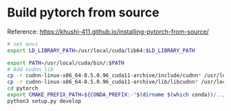 # Build pytorch from source 

Reference: https://khushi-411.github.io/installing-pytorch-from-source/
``` bash
# set envs
export LD_LIBRARY_PATH=/usr/local/cuda/lib64:$LD_LIBRARY_PATH

export PATH=/usr/local/cuda/bin/:$PATH
# Add cudnn lib
cp -r cudnn-linux-x86_64-8.5.0.96_cuda11-archive/include/cudnn* /usr/local/cuda/include
cp -r cudnn-linux-x86_64-8.5.0.96_cuda11-archive/lib/libcudnn* /usr/local/cuda/lib64
cd pytorch
export CMAKE_PREFIX_PATH=${CONDA_PREFIX:-"$(dirname $(which conda))/../"}
python3 setup.py develop
```
